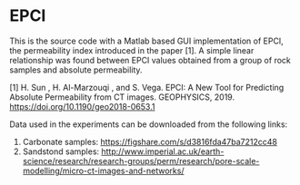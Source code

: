 # EPCI

This is the source code with a Matlab based GUI implementation of EPCI, the permeability index introduced in the paper [1]. A simple linear relationship was found between EPCI values obtained from a group of rock samples and absolute permeability.

[1] H. Sun , H. Al-Marzouqi , and S. Vega. EPCI: A New Tool for Predicting Absolute Permeability from CT images. GEOPHYSICS, 2019. https://doi.org/10.1190/geo2018-0653.1

Data used in the experiments can be downloaded from the following links:
1. Carbonate samples: https://figshare.com/s/d3816fda47ba7212cc48
2. Sandstond samples: http://www.imperial.ac.uk/earth-science/research/research-groups/perm/research/pore-scale-modelling/micro-ct-images-and-networks/ 

